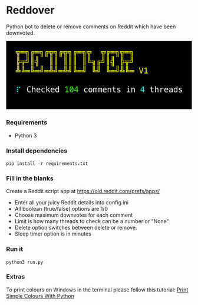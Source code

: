 # Reddover

Python bot to delete or remove comments on Reddit which have been downvoted.

![](ss.jpg)

### Requirements

- Python 3

### Install dependencies

    pip install -r requirements.txt

### Fill in the blanks     

Create a Reddit script app at https://old.reddit.com/prefs/apps/

- Enter all your juicy Reddit details into config.ini
- All boolean (true/false) options are 1/0
- Choose maximum downvotes for each comment
- Limit is how many threads to check can be a number or "None"
- Delete option switches between delete or remove.
- Sleep timer option is in minutes


### Run it

    python3 run.py


### Extras

To print colours on Windows in the terminal please follow this tutorial: [Print Simple Colours With Python](https://recycledrobot.co.uk/words/?print-python-colours)
